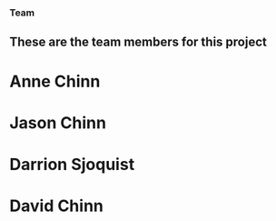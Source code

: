 ### Team 

## These are the team members for this project

# Anne Chinn

# Jason Chinn

# Darrion Sjoquist

# David Chinn